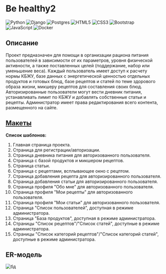 # Be healthy2
![Python](https://img.shields.io/badge/python-3670A0?style=for-the-badge&logo=python&logoColor=ffdd54)
![Django](https://img.shields.io/badge/django-%23092E20.svg?style=for-the-badge&logo=django&logoColor=white)
![Postgres](https://img.shields.io/badge/postgres-%23316192.svg?style=for-the-badge&logo=postgresql&logoColor=white)
![HTML5](https://img.shields.io/badge/html5-%23E34F26.svg?style=for-the-badge&logo=html5&logoColor=white)
	![CSS3](https://img.shields.io/badge/css3-%231572B6.svg?style=for-the-badge&logo=css3&logoColor=white)
![Bootstrap](https://img.shields.io/badge/bootstrap-%238511FA.svg?style=for-the-badge&logo=bootstrap&logoColor=white)
![JavaScript](https://img.shields.io/badge/javascript-%23323330.svg?style=for-the-badge&logo=javascript&logoColor=%23F7DF1E)
![Docker](https://img.shields.io/badge/docker-%230db7ed.svg?style=for-the-badge&logo=docker&logoColor=white)
## Описание
Проект предназначен для помощи в организации рациона питания пользователей в зависимости от их параметров, уровня физической активности, 
а также поставленных целей (поддержание, набор или уменьшение веса). 
Каждый пользователь имеет доступ к расчету нормы КБЖУ, базе данных с энергетической ценностью отдельных продуктов и готовых блюд,
базе рецептов и статей по теме здорового образа жизни, микшеру рецептов для составления своих блюд. 
Авторизированные пользователи могут вести дневник питания, 
устанавливать лимит по КБЖУ и добавлять собственные статьи и рецепты.
Администратор имеет права редактирования всего контента, размещенного на сайте.

## [Макеты](https://www.figma.com/file/a8Vm9e39FOtfJCJrxQBAOm/Untitled?type=design&node-id=107-325&t=x0xGjGnVzfAfOoRA-0)
**Список шаблонов:**
1. Главная страница проекта.
2. Страница для регистрации/авторизации.
3. Страница дневника питания для авторизованного пользователя.
4. Страница с базой продуктов и микшером рецептов.
5. Страница статьи.
6. Страница с рецептами, всплывающее окно с рецптом.
7. Страница добавления рецепта для авторизированного пользователя.
8. Страница добавления статьи для авторизированного пользователя.
9. Страница профиля "Обо мне" для авторизованного пользователя.
10. Страница профиля "Мои рецепты" для авторизованного пользователя.
11. Страница профиля "Мои статьи" для авторизованного пользователя.
12. Страница "Список пользователей", доступная в режиме администратора.
13. Страница "База продуктов", доступная в режиме администратора.
14. Страницы "Список рецептов"/"Список статей", доступные в режиме администратора.
15. Страницы "Список категорий рецептов"/"Список категорий статей", доступные в режиме администратора.
 
## ER-модель
![бд](https://github.com/mmishv/Be-healthy/assets/108868223/15b26bc8-2951-4358-8681-cc8ba7956fa3)
